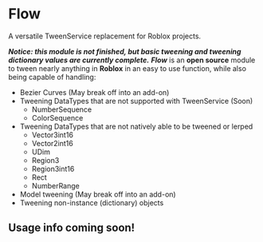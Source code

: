 # Flow
A versatile TweenService replacement for Roblox projects.

**_Notice: this module is not finished, but basic tweening and tweening dictionary values are currently complete._**
**_Flow_** is an **open source** module to tween nearly anything in **Roblox** in an easy to use function, while also being capable of handling:
- Bezier Curves (May break off into an add-on)
- Tweening DataTypes that are not supported with TweenService (Soon)
  - NumberSequence
  - ColorSequence
- Tweening DataTypes that are not natively able to be tweened or lerped
  - Vector3int16
  - Vector2int16
  - UDim
  - Region3
  - Region3int16
  - Rect
  - NumberRange
- Model tweening (May break off into an add-on)
- Tweening non-instance (dictionary) objects

## Usage info coming soon!
